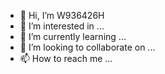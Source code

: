 - 👋 Hi, I’m W936426H
- 👀 I’m interested in ...
- 🌱 I’m currently learning ...
- 💞️ I’m looking to collaborate on ...
- 📫 How to reach me ...

<!---
W936426H/W936426H is a ✨ special ✨ repository because its `README.md` (this file) appears on your GitHub profile.
You can click the Preview link to take a look at your changes.
--->
